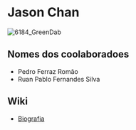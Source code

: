 # Jason Chan 
![6184_GreenDab](https://github.com/user-attachments/assets/b836fd61-f402-4e2e-a22b-ce52489a873c)

## Nomes dos coolaboradoes 
- Pedro Ferraz Romão
- Ruan Pablo Fernandes Silva

## Wiki
- [Biografia](https://github.com/RuanPSilva/Jason_Chan/wiki/Biografia)
